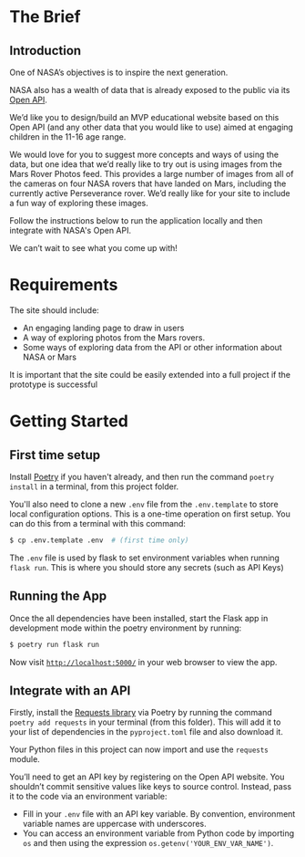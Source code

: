 # The Brief
## Introduction
One of NASA’s objectives is to inspire the next generation.

NASA also has a wealth of data that is already exposed to the public via its [Open API](https://api.nasa.gov/).

We’d like you to design/build an MVP educational website based on this Open API (and any other data that you would like to use) aimed at engaging children in the 11-16 age range.

We would love for you to suggest more concepts and ways of using the data, but one idea that we’d really like to try out is using images from the Mars Rover Photos feed. This provides a large number of images from all of the cameras on four NASA rovers that have landed on Mars, including the currently active Perseverance rover. We’d really like for your site to include a fun way of exploring these images.

Follow the instructions below to run the application locally and then integrate with NASA's Open API.

We can’t wait to see what you come up with!

# Requirements
The site should include:

* An engaging landing page to draw in users
* A way of exploring photos from the Mars rovers.
* Some ways of exploring data from the API or other information about NASA or Mars

It is important that the site could be easily extended into a full project if the prototype is successful

# Getting Started

## First time setup

Install [Poetry](https://python-poetry.org/docs/) if you haven't already, and then run the command `poetry install` in a terminal, from this project folder. 

You'll also need to clone a new `.env` file from the `.env.template` to store local configuration options. This is a one-time operation on first setup. You can do this from a terminal with this command:

```bash
$ cp .env.template .env  # (first time only)
```

The `.env` file is used by flask to set environment variables when running `flask run`. This is where you should store any secrets (such as API Keys)

## Running the App

Once the all dependencies have been installed, start the Flask app in development mode within the poetry environment by running:
```bash
$ poetry run flask run
```

Now visit [`http://localhost:5000/`](http://localhost:5000/) in your web browser to view the app.

## Integrate with an API

Firstly, install the [Requests library](https://docs.python-requests.org/en/latest/user/quickstart/) via Poetry by running the command `poetry add requests` in your terminal (from this folder). This will add it to your list of dependencies in the `pyproject.toml` file and also download it.

Your Python files in this project can now import and use the `requests` module.

You’ll need to get an API key by registering on the Open API website. You shouldn’t commit sensitive values like keys to source control. Instead, pass it to the code via an environment variable:
- Fill in your `.env` file with an API key variable. By convention, environment variable names are uppercase with underscores.
- You can access an environment variable from Python code by importing `os` and then using the expression `os.getenv('YOUR_ENV_VAR_NAME')`. 
